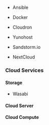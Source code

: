 - Ansible

- Docker

- Cloudron
- Yunohost
- Sandstorm.io

- NextCloud

### Cloud Services
#### Storage
- Wasabi
#### Cloud Server
#### Cloud Compute
